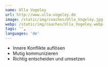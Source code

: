 ```yaml
---
name: Ulla Vogeley
url: http://www.ulla-vogeley.de
image: /static/img/coaches/Ulla_Vogeley.jpg
webp: /static/img/coaches/Ulla_Vogeley.webp
tags: '',
languages: 'de'
---
```


<ul><li>Innere Konflikte auflösen</li><li>Mutig kommunizieren</li><li>Richtig entscheiden und umsetzen &nbsp;</li></ul>